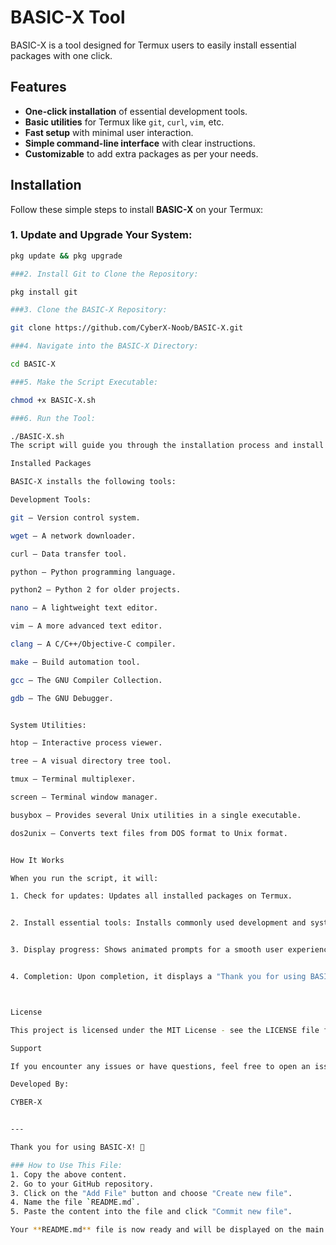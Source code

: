 # BASIC-X Tool

BASIC-X is a tool designed for Termux users to easily install essential packages with one click.

## Features
- **One-click installation** of essential development tools.
- **Basic utilities** for Termux like `git`, `curl`, `vim`, etc.
- **Fast setup** with minimal user interaction.
- **Simple command-line interface** with clear instructions.
- **Customizable** to add extra packages as per your needs.

## Installation

Follow these simple steps to install **BASIC-X** on your Termux:

### 1. Update and Upgrade Your System:
```bash
pkg update && pkg upgrade

###2. Install Git to Clone the Repository:

pkg install git

###3. Clone the BASIC-X Repository:

git clone https://github.com/CyberX-Noob/BASIC-X.git

###4. Navigate into the BASIC-X Directory:

cd BASIC-X

###5. Make the Script Executable:

chmod +x BASIC-X.sh

###6. Run the Tool:

./BASIC-X.sh
The script will guide you through the installation process and install essential tools for development and system utilities. Follow the on-screen prompts.

Installed Packages

BASIC-X installs the following tools:

Development Tools:

git – Version control system.

wget – A network downloader.

curl – Data transfer tool.

python – Python programming language.

python2 – Python 2 for older projects.

nano – A lightweight text editor.

vim – A more advanced text editor.

clang – A C/C++/Objective-C compiler.

make – Build automation tool.

gcc – The GNU Compiler Collection.

gdb – The GNU Debugger.


System Utilities:

htop – Interactive process viewer.

tree – A visual directory tree tool.

tmux – Terminal multiplexer.

screen – Terminal window manager.

busybox – Provides several Unix utilities in a single executable.

dos2unix – Converts text files from DOS format to Unix format.


How It Works

When you run the script, it will:

1. Check for updates: Updates all installed packages on Termux.


2. Install essential tools: Installs commonly used development and system utilities.


3. Display progress: Shows animated prompts for a smooth user experience.


4. Completion: Upon completion, it displays a "Thank you for using BASIC-X" message.



License

This project is licensed under the MIT License - see the LICENSE file for details.

Support

If you encounter any issues or have questions, feel free to open an issue on GitHub. We’ll be happy to help!

Developed By:

CYBER-X


---

Thank you for using BASIC-X! 🚀

### How to Use This File:
1. Copy the above content.
2. Go to your GitHub repository.
3. Click on the "Add File" button and choose "Create new file".
4. Name the file `README.md`.
5. Paste the content into the file and click "Commit new file".

Your **README.md** file is now ready and will be displayed on the main page of your GitHub repository!

